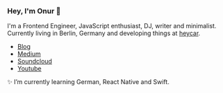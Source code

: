 ### Hey, I'm Onur 👋

I'm a Frontend Engineer, JavaScript enthusiast, DJ, writer and minimalist. Currently living in Berlin, Germany and developing things at [heycar](https://hey.car).

- [Blog](https://onur.dev/)
- [Medium](https://medium.com/@suyalcinkaya)
- [Soundcloud](https://soundcloud.com/jagerman)
- [Youtube](https://www.youtube.com/channel/UCZFXUds0G7LdgHi1_5_K0tw)

✨ I’m currently learning German, React Native and Swift.

<!--
**suyalcinkaya/suyalcinkaya** is a ✨ _special_ ✨ repository because its `README.md` (this file) appears on your GitHub profile.

Here are some ideas to get you started:

- 🔭 I’m currently working on ...
- 🌱 I’m currently learning ...
- 👯 I’m looking to collaborate on ...
- 🤔 I’m looking for help with ...
- 💬 Ask me about ...
- 📫 How to reach me: ...
- 😄 Pronouns: ...
- ⚡ Fun fact: ...
-->
